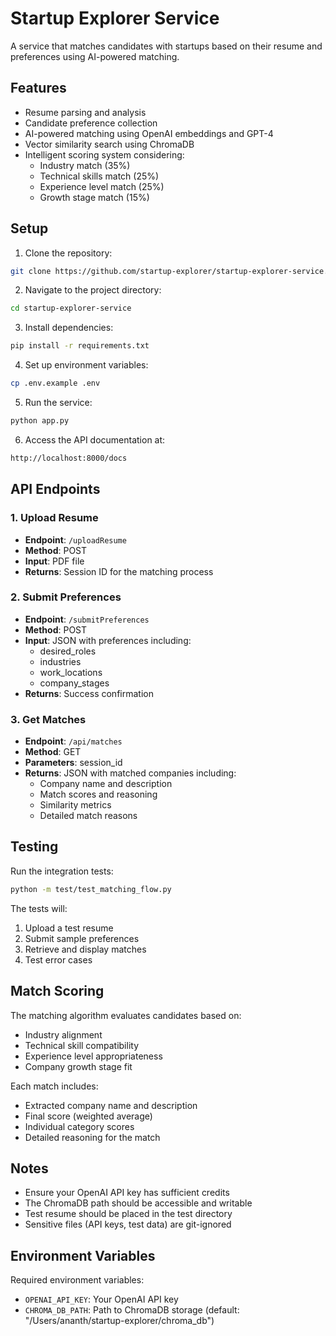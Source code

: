 # Startup Explorer Service

A service that matches candidates with startups based on their resume and preferences using AI-powered matching.

## Features

- Resume parsing and analysis
- Candidate preference collection
- AI-powered matching using OpenAI embeddings and GPT-4
- Vector similarity search using ChromaDB
- Intelligent scoring system considering:
  - Industry match (35%)
  - Technical skills match (25%)
  - Experience level match (25%)
  - Growth stage match (15%)

## Setup

1. Clone the repository:
```bash
git clone https://github.com/startup-explorer/startup-explorer-service.git
```

2. Navigate to the project directory:
```bash
cd startup-explorer-service
```

3. Install dependencies:
```bash
pip install -r requirements.txt
```

4. Set up environment variables:
```bash
cp .env.example .env
```

5. Run the service:
```bash
python app.py
```

6. Access the API documentation at:
```bash
http://localhost:8000/docs
```

## API Endpoints

### 1. Upload Resume
- **Endpoint**: `/uploadResume`
- **Method**: POST
- **Input**: PDF file
- **Returns**: Session ID for the matching process

### 2. Submit Preferences
- **Endpoint**: `/submitPreferences`
- **Method**: POST
- **Input**: JSON with preferences including:
  - desired_roles
  - industries
  - work_locations
  - company_stages
- **Returns**: Success confirmation

### 3. Get Matches
- **Endpoint**: `/api/matches`
- **Method**: GET
- **Parameters**: session_id
- **Returns**: JSON with matched companies including:
  - Company name and description
  - Match scores and reasoning
  - Similarity metrics
  - Detailed match reasons

## Testing

Run the integration tests:
```bash
python -m test/test_matching_flow.py
```


The tests will:
1. Upload a test resume
2. Submit sample preferences
3. Retrieve and display matches
4. Test error cases

## Match Scoring

The matching algorithm evaluates candidates based on:
- Industry alignment
- Technical skill compatibility
- Experience level appropriateness
- Company growth stage fit

Each match includes:
- Extracted company name and description
- Final score (weighted average)
- Individual category scores
- Detailed reasoning for the match

## Notes

- Ensure your OpenAI API key has sufficient credits
- The ChromaDB path should be accessible and writable
- Test resume should be placed in the test directory
- Sensitive files (API keys, test data) are git-ignored

## Environment Variables

Required environment variables:
- `OPENAI_API_KEY`: Your OpenAI API key
- `CHROMA_DB_PATH`: Path to ChromaDB storage (default: "/Users/ananth/startup-explorer/chroma_db")

